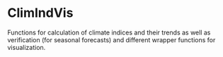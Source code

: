 # ClimIndVis
Functions for calculation of climate indices and their trends as well as  verification (for seasonal forecasts) and different wrapper functions for visualization.
